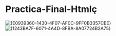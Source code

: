 # Practica-Final-Htmlç
![{E0939360-1430-4F07-AF0C-9FF0B3357CEE}](https://github.com/user-attachments/assets/2930e4cd-90df-4557-a33f-e8e1b83e805d)
![{1243BA7F-6071-4A4D-8FBA-8A07724B2A75}](https://github.com/user-attachments/assets/5bb46989-6ecb-4a02-8c2a-6f2f17349345)
